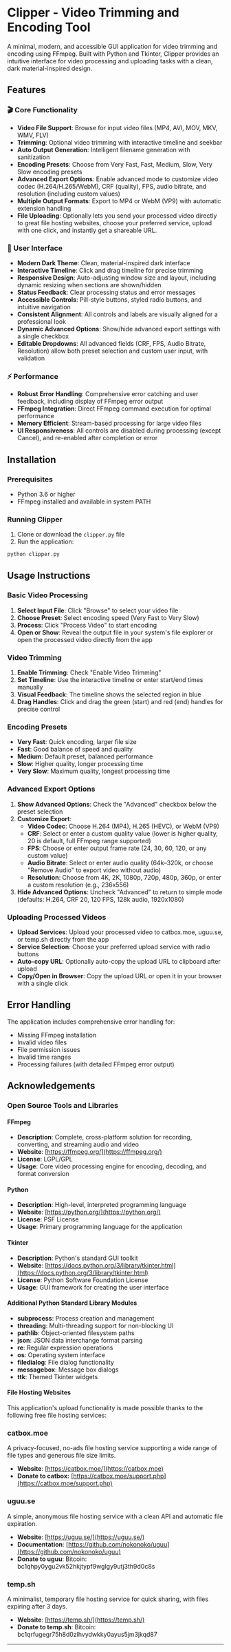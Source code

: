 # Clipper - Video Trimming and Encoding Tool

A minimal, modern, and accessible GUI application for video trimming and encoding using FFmpeg. Built with Python and Tkinter, Clipper provides an intuitive interface for video processing and uploading tasks with a clean, dark material-inspired design.

## Features

### 🎬 Core Functionality
- **Video File Support**: Browse for input video files (MP4, AVI, MOV, MKV, WMV, FLV)
- **Trimming**: Optional video trimming with interactive timeline and seekbar
- **Auto Output Generation**: Intelligent filename generation with sanitization
- **Encoding Presets**: Choose from Very Fast, Fast, Medium, Slow, Very Slow encoding presets
- **Advanced Export Options**: Enable advanced mode to customize video codec (H.264/H.265/WebM), CRF (quality), FPS, audio bitrate, and resolution (including custom values)
- **Multiple Output Formats**: Export to MP4 or WebM (VP9) with automatic extension handling
- **File Uploading**: Optionally lets you send your processed video directly to great file hosting websites, choose your preferred service, upload with one click, and instantly get a shareable URL.

### 🎨 User Interface
- **Modern Dark Theme**: Clean, material-inspired dark interface
- **Interactive Timeline**: Click and drag timeline for precise trimming
- **Responsive Design**: Auto-adjusting window size and layout, including dynamic resizing when sections are shown/hidden
- **Status Feedback**: Clear processing status and error messages
- **Accessible Controls**: Pill-style buttons, styled radio buttons, and intuitive navigation
- **Consistent Alignment**: All controls and labels are visually aligned for a professional look
- **Dynamic Advanced Options**: Show/hide advanced export settings with a single checkbox
- **Editable Dropdowns**: All advanced fields (CRF, FPS, Audio Bitrate, Resolution) allow both preset selection and custom user input, with validation

### ⚡ Performance
- **Robust Error Handling**: Comprehensive error catching and user feedback, including display of FFmpeg error output
- **FFmpeg Integration**: Direct FFmpeg command execution for optimal performance
- **Memory Efficient**: Stream-based processing for large video files
- **UI Responsiveness**: All controls are disabled during processing (except Cancel), and re-enabled after completion or error

## Installation

### Prerequisites
- Python 3.6 or higher
- FFmpeg installed and available in system PATH

### Running Clipper
1. Clone or download the `clipper.py` file
2. Run the application:
```bash
python clipper.py
```

## Usage Instructions

### Basic Video Processing
1. **Select Input File**: Click "Browse" to select your video file
2. **Choose Preset**: Select encoding speed (Very Fast to Very Slow)
3. **Process**: Click "Process Video" to start encoding
4. **Open or Show**: Reveal the output file in your system's file explorer or open the processed video directly from the app

### Video Trimming
1. **Enable Trimming**: Check "Enable Video Trimming"
2. **Set Timeline**: Use the interactive timeline or enter start/end times manually
3. **Visual Feedback**: The timeline shows the selected region in blue
4. **Drag Handles**: Click and drag the green (start) and red (end) handles for precise control

### Encoding Presets
- **Very Fast**: Quick encoding, larger file size
- **Fast**: Good balance of speed and quality
- **Medium**: Default preset, balanced performance
- **Slow**: Higher quality, longer processing time
- **Very Slow**: Maximum quality, longest processing time

### Advanced Export Options
1. **Show Advanced Options**: Check the "Advanced" checkbox below the preset selection
2. **Customize Export**:
   - **Video Codec**: Choose H.264 (MP4), H.265 (HEVC), or WebM (VP9)
   - **CRF**: Select or enter a custom quality value (lower is higher quality, 20 is default, full FFmpeg range supported)
   - **FPS**: Choose or enter output frame rate (24, 30, 60, 120, or any custom value)
   - **Audio Bitrate**: Select or enter audio quality (64k–320k, or choose "Remove Audio" to export video without audio)
   - **Resolution**: Choose from 4K, 2K, 1080p, 720p, 480p, 360p, or enter a custom resolution (e.g., 236x556)
3. **Hide Advanced Options**: Uncheck "Advanced" to return to simple mode (defaults: H.264, CRF 20, 120 FPS, 128k audio, 1920x1080)

### Uploading Processed Videos
- **Upload Services**: Upload your processed video to catbox.moe, uguu.se, or temp.sh directly from the app
- **Service Selection**: Choose your preferred upload service with radio buttons
- **Auto-copy URL**: Optionally auto-copy the upload URL to clipboard after upload
- **Copy/Open in Browser**: Copy the upload URL or open it in your browser with a single click

## Error Handling

The application includes comprehensive error handling for:
- Missing FFmpeg installation
- Invalid video files
- File permission issues
- Invalid time ranges
- Processing failures (with detailed FFmpeg error output)

## Acknowledgements

### Open Source Tools and Libraries

#### FFmpeg
- **Description**: Complete, cross-platform solution for recording, converting, and streaming audio and video
- **Website**: [https://ffmpeg.org/](https://ffmpeg.org/)
- **License**: LGPL/GPL
- **Usage**: Core video processing engine for encoding, decoding, and format conversion

#### Python
- **Description**: High-level, interpreted programming language
- **Website**: [https://python.org/](https://python.org/)
- **License**: PSF License
- **Usage**: Primary programming language for the application

#### Tkinter
- **Description**: Python's standard GUI toolkit
- **Website**: [https://docs.python.org/3/library/tkinter.html](https://docs.python.org/3/library/tkinter.html)
- **License**: Python Software Foundation License
- **Usage**: GUI framework for creating the user interface

#### Additional Python Standard Library Modules
- **subprocess**: Process creation and management
- **threading**: Multi-threading support for non-blocking UI
- **pathlib**: Object-oriented filesystem paths
- **json**: JSON data interchange format parsing
- **re**: Regular expression operations
- **os**: Operating system interface
- **filedialog**: File dialog functionality
- **messagebox**: Message box dialogs
- **ttk**: Themed Tkinter widgets

#### File Hosting Websites

This application's upload functionality is made possible thanks to the following free file hosting services:

### catbox.moe
A privacy-focused, no-ads file hosting service supporting a wide range of file types and generous file size limits.
- **Website**: [https://catbox.moe/](https://catbox.moe)
- **Donate to catbox:** [https://catbox.moe/support.php](https://catbox.moe/support.php)

### uguu.se
A simple, anonymous file hosting service with a clean API and automatic file expiration.
- **Website**: [https://uguu.se/](https://uguu.se/)
- **Documentation**: [https://github.com/nokonoko/uguu](https://github.com/nokonoko/uguu)
- **Donate to uguu**: Bitcoin: bc1qhpy0ygu2vk52hkjtypf9wglgy9utj3th9d0c8s

### temp.sh
A minimalist, temporary file hosting service for quick sharing, with files expiring after 3 days.
- **Website**: [https://temp.sh/](https://temp.sh/)
- **Donate to temp.sh**: Bitcoin: bc1qrfugegr75h8d0zlhvydwkky0ayus5jm3jkqd87
---